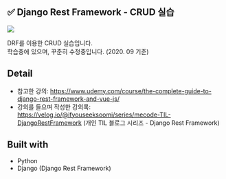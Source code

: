 ## ✅ Django Rest Framework - CRUD 실습
<img src="https://media.vlpt.us/images/ifyouseeksoomi/post/7604f5a5-3526-4c1d-8f8d-c3b190b22821/DRF.png">

DRF를 이용한 CRUD 실습입니다.<br>
학습중에 있으며, 꾸준히 수정중입니다. (2020. 09 기준)

## Detail
- 참고한 강의: https://www.udemy.com/course/the-complete-guide-to-django-rest-framework-and-vue-js/ <br>
- 강의를 들으며 작성한 강의록: https://velog.io/@ifyouseeksoomi/series/mecode-TIL-DjangoRestFramework
(개인 TIL 블로그 시리즈 - Django Rest Framework)

## Built with
- Python
- Django (Django Rest Framework)
